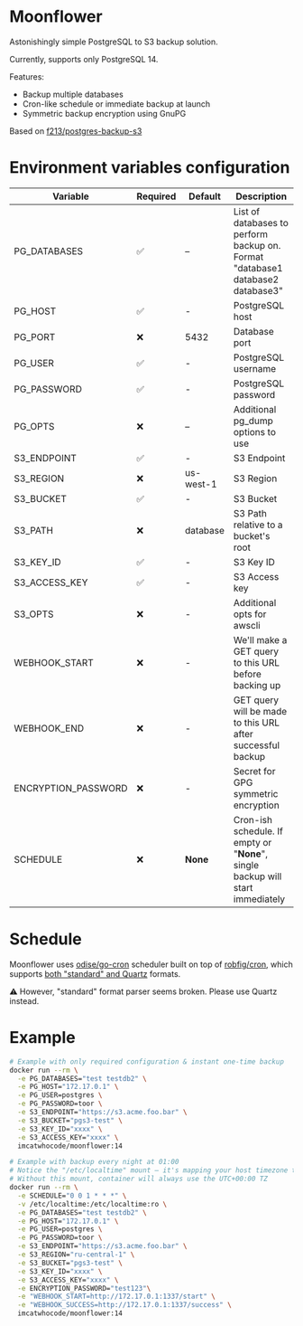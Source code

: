 # Moonflower

Astonishingly simple PostgreSQL to S3 backup solution.

Currently, supports only PostgreSQL 14.

Features:

- Backup multiple databases
- Cron-like schedule or immediate backup at launch
- Symmetric backup encryption using GnuPG

Based on [f213/postgres-backup-s3](https://github.com/f213/postgres-backup-s3)

# Environment variables configuration

| Variable            | Required | Default   | Description                                                                     |
| ------------------- | -------- | --------- | ------------------------------------------------------------------------------- |
| PG_DATABASES        | ✅       | –         | List of databases to perform backup on. Format "database1 database2 database3"  |
| PG_HOST             | ✅       | -         | PostgreSQL host                                                                 |
| PG_PORT             | ❌       | 5432      | Database port                                                                   |
| PG_USER             | ✅       | -         | PostgreSQL username                                                             |
| PG_PASSWORD         | ✅       | -         | PostgreSQL password                                                             |
| PG_OPTS             | ❌       | –         | Additional pg_dump options to use                                               |
| S3_ENDPOINT         | ✅       | -         | S3 Endpoint                                                                     |
| S3_REGION           | ❌       | us-west-1 | S3 Region                                                                       |
| S3_BUCKET           | ✅       | -         | S3 Bucket                                                                       |
| S3_PATH             | ❌       | database  | S3 Path relative to a bucket's root                                             |
| S3_KEY_ID           | ✅       | -         | S3 Key ID                                                                       |
| S3_ACCESS_KEY       | ✅       | -         | S3 Access key                                                                   |
| S3_OPTS             | ❌       | -         | Additional opts for awscli                                                      |
| WEBHOOK_START       | ❌       | -         | We'll make a GET query to this URL before backing up                            |
| WEBHOOK_END         | ❌       | -         | GET query will be made to this URL after successful backup                      |
| ENCRYPTION_PASSWORD | ❌       | -         | Secret for GPG symmetric encryption                                             |
| SCHEDULE            | ❌       | **None**  | Cron-ish schedule. If empty or "**None**", single backup will start immediately |

# Schedule

Moonflower uses [odise/go-cron](https://github.com/odise/go-cron) scheduler built on top
of [robfig/cron](https://github.com/robfig/cron), which supports
[both "standard" and Quartz](https://github.com/robfig/cron#background---cron-spec-format) formats.

⚠️ However, "standard" format parser seems broken. Please use Quartz instead.

# Example

```sh
# Example with only required configuration & instant one-time backup
docker run --rm \
  -e PG_DATABASES="test testdb2" \
  -e PG_HOST="172.17.0.1" \
  -e PG_USER=postgres \
  -e PG_PASSWORD=toor \
  -e S3_ENDPOINT="https://s3.acme.foo.bar" \
  -e S3_BUCKET="pgs3-test" \
  -e S3_KEY_ID="xxxx" \
  -e S3_ACCESS_KEY="xxxx" \
  imcatwhocode/moonflower:14

# Example with backup every night at 01:00
# Notice the "/etc/localtime" mount – it's mapping your host timezone to the container
# Without this mount, container will always use the UTC+00:00 TZ
docker run --rm \
  -e SCHEDULE="0 0 1 * * *" \
  -v /etc/localtime:/etc/localtime:ro \
  -e PG_DATABASES="test testdb2" \
  -e PG_HOST="172.17.0.1" \
  -e PG_USER=postgres \
  -e PG_PASSWORD=toor \
  -e S3_ENDPOINT="https://s3.acme.foo.bar" \
  -e S3_REGION="ru-central-1" \
  -e S3_BUCKET="pgs3-test" \
  -e S3_KEY_ID="xxxx" \
  -e S3_ACCESS_KEY="xxxx" \
  -e ENCRYPTION_PASSWORD="test123"\
  -e "WEBHOOK_START=http://172.17.0.1:1337/start" \
  -e "WEBHOOK_SUCCESS=http://172.17.0.1:1337/success" \
  imcatwhocode/moonflower:14
```
